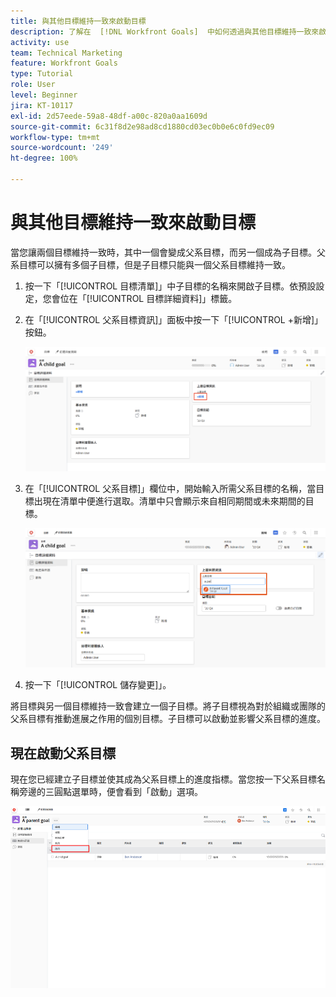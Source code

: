 ```yaml
---
title: 與其他目標維持一致來啟動目標
description: 了解在  [!DNL Workfront Goals]  中如何透過與其他目標維持一致來啟動目標。
activity: use
team: Technical Marketing
feature: Workfront Goals
type: Tutorial
role: User
level: Beginner
jira: KT-10117
exl-id: 2d57eede-59a8-48df-a00c-820a0aa1609d
source-git-commit: 6c31f8d2e98ad8cd1880cd03ec0b0e6c0fd9ec09
workflow-type: tm+mt
source-wordcount: '249'
ht-degree: 100%

---
```


# 與其他目標維持一致來啟動目標

當您讓兩個目標維持一致時，其中一個會變成父系目標，而另一個成為子目標。父系目標可以擁有多個子目標，但是子目標只能與一個父系目標維持一致。

1. 按一下「[!UICONTROL 目標清單]」中子目標的名稱來開啟子目標。依預設設定，您會位在「[!UICONTROL 目標詳細資料]」標籤。
1. 在「[!UICONTROL 父系目標資訊]」面板中按一下「[!UICONTROL +新增]」按鈕。

   ![螢幕擷圖顯示「[!UICONTROL 目標詳細資料]」標籤](assets/06-workfront-goals-align-goals.png)

1. 在「[!UICONTROL 父系目標]」欄位中，開始輸入所需父系目標的名稱，當目標出現在清單中便進行選取。清單中只會顯示來自相同期間或未來期間的目標。

   ![螢幕擷圖顯示「[!UICONTROL 目標詳細資料]」面板中顯示「[!UICONTROL 父系目標資訊]」面板](assets/07-workfront-goals-align-to.png)

1. 按一下「[!UICONTROL 儲存變更]」。

將目標與另一個目標維持一致會建立一個子目標。將子目標視為對於組織或團隊的父系目標有推動進展之作用的個別目標。子目標可以啟動並影響父系目標的進度。

## 現在啟動父系目標

現在您已經建立子目標並使其成為父系目標上的進度指標。當您按一下父系目標名稱旁邊的三圓點選單時，便會看到「啟動」選項。

![螢幕擷圖顯示如何啟動父系目標。](assets/activate-the-parent-goal.png)

